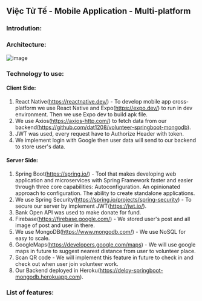 ## Việc Tử Tế - Mobile Application - Multi-platform
### Introdution:
### Architecture:
![image](https://user-images.githubusercontent.com/76431966/216554058-99bcf797-5505-4269-9c89-f2dafa8c2834.png)
### Technology to use:
#### Client Side:
1. React Native(https://reactnative.dev/) - To develop mobile app cross-platform we use React Native and 
Expo(https://expo.dev/) to run in dev environment. Then we use Expo dev to build apk file.
2. We use Axios(https://axios-http.com/) to fetch data from our 
backend(https://github.com/dat1208/volunteer-springboot-mongodb).
3. JWT was used, every request have to Authorize Header with token.
4. We implement login with Google then user data will send to 
our backend to store user's data.
#### Server Side:
1. Spring Boot(https://spring.io/) -  Tool that makes developing web application and microservices with Spring Framework faster and easier through three core capabilities: Autoconfiguration. An opinionated approach to configuration. The ability to create standalone applications.
2. We use Spring Security(https://spring.io/projects/spring-security) - To secure our server by implement JWT(https://jwt.io/).
3. Bank Open API was used to make donate for fund.
4. Firebase(https://firebase.google.com/) - We stored user's post and all image of post and user in there.
5. We use MongoDB(https://www.mongodb.com/) - We use NoSQL for easy to scale.
6. GoogleMaps(https://developers.google.com/maps) - We  will use google maps in future to suggest nearest distance from user to volunteer place.
7. Scan QR code - We will implement this feature in future to check in and check out when user join volunteer work. 
8. Our Backend deployed in Heroku(https://deloy-springboot-mongodb.herokuapp.com).
### List of features:

